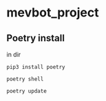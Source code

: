 # mevbot_project


## Poetry install

in dir
```shell
pip3 install poetry
```
```shell
poetry shell
```
```shell
poetry update
```

